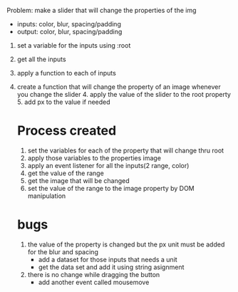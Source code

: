 Problem: make a slider that will change the properties of the img

-  inputs: color, blur, spacing/padding 
-  output: color, blur, spacing/padding

1. set a variable for the inputs using :root
2. get all the inputs 
3. apply a function to each of inputs
4. create a function that will change the property of an image whenever you change the slider
    4. apply the value of the slider to the root property
    5. add px to the value if needed


    # Process created

    1. set the variables for each of the property that will change thru root
    2. apply those variables to the properties image
    3. apply an event listener for all the inputs(2 range, color)
    4. get the value of the range
    5. get the image that will be changed
    6. set the value of the range to the image property by DOM manipulation

    # bugs 

    1. the value of the property is changed but the px unit must be added for the blur and spacing
        - add a dataset for those inputs that needs a unit
        - get the data set and add it using string asignment
    2. there is no change while dragging the button
        - add another event called mousemove